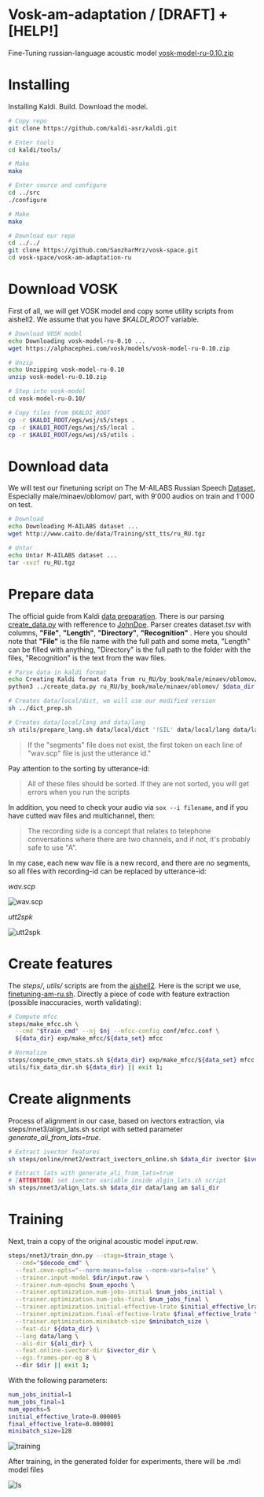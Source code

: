 # Vosk-am-adaptation / [DRAFT] + [HELP!]

Fine-Tuning russian-language acoustic model [vosk-model-ru-0.10.zip](https://alphacephei.com/vosk/models/vosk-model-ru-0.10.zip)
# Installing
Installing Kaldi. Build. Download the model.
```bash
# Copy repo
git clone https://github.com/kaldi-asr/kaldi.git

# Enter tools
cd kaldi/tools/ 

# Make
make 

# Enter source and configure
cd ../src
./configure

# Make
make

# Download our repo
cd ../../
git clone https://github.com/SanzharMrz/vosk-space.git
cd vosk-space/vosk-am-adaptation-ru
```

# Download VOSK
First of all, we will get VOSK model and copy some utility scripts from aishell2. We assume that you have _$KALDI_ROOT_ variable.

```bash
# Download VOSK model
echo Downloading vosk-model-ru-0.10 ...
wget https://alphacephei.com/vosk/models/vosk-model-ru-0.10.zip

# Unzip
echo Unzipping vosk-model-ru-0.10
unzip vosk-model-ru-0.10.zip 

# Step into vosk-model
cd vosk-model-ru-0.10/

# Copy files from $KALDI_ROOT
cp -r $KALDI_ROOT/egs/wsj/s5/steps .
cp -r $KALDI_ROOT/egs/wsj/s5/local .
cp -r $KALDI_ROOT/egs/wsj/s5/utils .
```

# Download data
We will test our finetuning script on The M-AILABS Russian Speech [Dataset.](https://www.caito.de/2019/01/the-m-ailabs-speech-dataset/) Especially male/minaev/oblomov/ part, with 9'000 audios on train and 1'000 on test.

```bash
# Download
echo Downloading M-AILABS dataset ...
wget http://www.caito.de/data/Training/stt_tts/ru_RU.tgz

# Untar
echo Untar M-AILABS dataset ...
tar -xvzf ru_RU.tgz
```

# Prepare data
The official guide from Kaldi [data preparation](https://kaldi-asr.org/doc/data_prep.html). There is our parsing [create_data.py](create_data.py) with refference to [JohnDoe](https://github.com/JohnDoe02/kaldi/blob/private/egs/rm/s5/local/prepare_data.py). Parser creates dataset.tsv with columns,  __"File"__, __"Length"__, __"Directory"__, __"Recognition"__ .  Here you should note that __"File"__ is the file name with the full path and some meta, "Length" can be filled with anything, "Directory" is the full path to the folder with the files, "Recognition" is the text from the wav files.

```bash
# Parse data in kaldi format
echo Creating Kaldi format data from ru_RU/by_book/male/minaev/oblomov/ ...
python3 ../create_data.py ru_RU/by_book/male/minaev/oblomov/ $data_dir $test_dir

# Creates data/local/dict, we will use our modified version
sh ../dict_prep.sh

# Creates data/local/lang and data/lang
sh utils/prepare_lang.sh data/local/dict '!SIL' data/local/lang data/lang || exit 1;
```

> If the "segments" file does not exist, the first token on each line of "wav.scp" file is just the utterance id."

Pay attention to the sorting by utterance-id:

> All of these files should be sorted. If they are not sorted, you will get errors when you run the scripts

In addition, you need to check your audio via `sox --i filename`, and if you have cutted wav files and  multichannel, then: 

> The recording side is a concept that relates to telephone conversations where there are two channels, and if not, it's probably safe to use "A". 

In my case, each new wav file is a new record, and there are no segments, so all files with recording-id can be replaced by utterance-id:

*wav.scp*
                                       
![wav.scp](https://user-images.githubusercontent.com/48170101/117793265-e0586180-b26d-11eb-96d3-4614ed6c66c7.png)

*utt2spk*

![utt2spk](https://user-images.githubusercontent.com/48170101/117793486-17c70e00-b26e-11eb-8104-9f13f35ca259.png)

# Create features
The _steps/_, _utils/_ scripts are from the [aishell2](https://github.com/kaldi-asr/kaldi/tree/master/egs/aishell2/s5).
Here is the script we use, [finetuning-am-ru.sh](finetuning-am-ru.sh). Directly a piece of code with feature extraction (possible inaccuracies, worth validating):

```bash
# Compute mfcc
steps/make_mfcc.sh \
  --cmd "$train_cmd" --nj $nj --mfcc-config conf/mfcc.conf \
  ${data_dir} exp/make_mfcc/${data_set} mfcc

# Normalize 
steps/compute_cmvn_stats.sh ${data_dir} exp/make_mfcc/${data_set} mfcc
utils/fix_data_dir.sh ${data_dir} || exit 1;
```

# Create alignments
Process of alignment in our case, based on ivectors extraction, via steps/nnet3/align_lats.sh script with setted parameter _generate_ali_from_lats=true_.

```bash
# Extract ivector features
sh steps/online/nnet2/extract_ivectors_online.sh $data_dir ivector $ivector_dir

# Extract lats with generate_ali_from_lats=true
# [ATTENTION] set ivector variable inside algin_lats.sh script
sh steps/nnet3/align_lats.sh $data_dir data/lang am $ali_dir  
```

# Training
Next, train a copy of the original acoustic model _input.raw_.

```bash
steps/nnet3/train_dnn.py --stage=$train_stage \
  --cmd="$decode_cmd" \
  --feat.cmvn-opts="--norm-means=false --norm-vars=false" \
  --trainer.input-model $dir/input.raw \
  --trainer.num-epochs $num_epochs \
  --trainer.optimization.num-jobs-initial $num_jobs_initial \
  --trainer.optimization.num-jobs-final $num_jobs_final \
  --trainer.optimization.initial-effective-lrate $initial_effective_lrate \
  --trainer.optimization.final-effective-lrate $final_effective_lrate \
  --trainer.optimization.minibatch-size $minibatch_size \
  --feat-dir ${data_dir} \
  --lang data/lang \
  --ali-dir ${ali_dir} \
  --feat.online-ivector-dir $ivector_dir \
  --egs.frames-per-eg 8 \ 
  --dir $dir || exit 1;
```

With the following parameters:
```bash
num_jobs_initial=1
num_jobs_final=1
num_epochs=5
initial_effective_lrate=0.000005
final_effective_lrate=0.000001
minibatch_size=128
```
![training](https://user-images.githubusercontent.com/48170101/117966891-43b5c280-b346-11eb-8cd4-3420b72852e9.png)

After training, in the generated folder for experiments, there will be .mdl model files

![ls](https://user-images.githubusercontent.com/48170101/117951384-ef0a4b80-b335-11eb-9f4e-2d2f9883432f.png)
